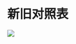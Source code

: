 # 新旧对照表

![](https://www.nta.go.jp/tmp/db95278a-14b6-4b9f-8423-aa028f07349f/images/7f38b4d4c831845bf026623a3c587ad24f9ea4b6636753aff73dd73012abc71b.jpg)